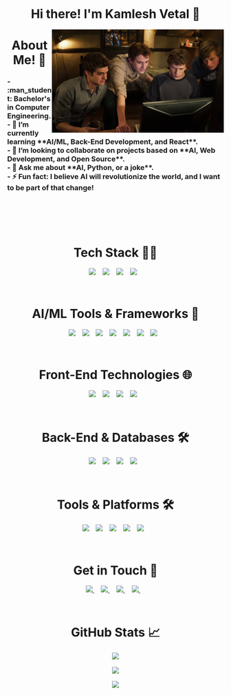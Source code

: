 
<h1 align="center">Hi there! I'm Kamlesh Vetal 👋 </h1>

<img class="fit-picture" align="right"
     width="400" height="240"
     src="images/grinding.jpg">

<h1 align="center">About Me! 🚀</h1>

<h3>
- :man_student: Bachelor's in Computer Engineering.<br /> 
- 🌱 I’m currently learning **AI/ML, Back-End Development, and React**.<br />
- 👯 I’m looking to collaborate on projects based on **AI, Web Development, and Open Source**.<br />
- 💬 Ask me about **AI, Python, or a joke**.<br />
- ⚡ Fun fact: I believe AI will revolutionize the world, and I want to be part of that change!<br />
</h3>

<br />
<br />
<br />
<br />

<h1 align="center">Tech Stack 👩‍💻</h1>

<p align="center">
  <img src="https://img.shields.io/badge/python-3670A0?style=for-the-badge&logo=python&logoColor=ffdd54" />&nbsp;&nbsp;&nbsp;
  <img src="https://img.shields.io/badge/javascript-%23323330.svg?style=for-the-badge&logo=javascript&logoColor=%23F7DF1E" />&nbsp;&nbsp;&nbsp;
  <img src="https://img.shields.io/badge/c-%2300599C.svg?style=for-the-badge&logo=c&logoColor=white" />&nbsp;&nbsp;&nbsp;
  <img src="https://img.shields.io/badge/c++-%2300599C.svg?style=for-the-badge&logo=c%2B%2B&logoColor=white" />&nbsp;&nbsp;&nbsp;
</p>

<br />

<h1 align="center">AI/ML Tools & Frameworks 🤖</h1>

<p align="center">
  <img src="https://img.shields.io/badge/TensorFlow-FF6F00?style=for-the-badge&logo=tensorflow&logoColor=white" />&nbsp;&nbsp;&nbsp;
  <img src="https://img.shields.io/badge/PyTorch-EE4C2C?style=for-the-badge&logo=pytorch&logoColor=white" />&nbsp;&nbsp;&nbsp;
  <img src="https://img.shields.io/badge/Keras-D00000?style=for-the-badge&logo=keras&logoColor=white" />&nbsp;&nbsp;&nbsp;
  <img src="https://img.shields.io/badge/OpenAI-412991?style=for-the-badge&logo=openai&logoColor=white" />&nbsp;&nbsp;&nbsp;
  <img src="https://img.shields.io/badge/scikit_learn-F7931E?style=for-the-badge&logo=scikit-learn&logoColor=white" />&nbsp;&nbsp;&nbsp;
  <img src="https://img.shields.io/badge/Pandas-2C2D72?style=for-the-badge&logo=pandas&logoColor=white" />&nbsp;&nbsp;&nbsp;
  <img src="https://img.shields.io/badge/Numpy-013243?style=for-the-badge&logo=numpy&logoColor=white" />&nbsp;&nbsp;&nbsp;
</p>

<br />

<h1 align="center">Front-End Technologies 🌐</h1>

<p align="center">
  <img src="https://img.shields.io/badge/html5-%23E34F26.svg?style=for-the-badge&logo=html5&logoColor=white" />&nbsp;&nbsp;&nbsp;
  <img src="https://img.shields.io/badge/css3-%231572B6.svg?style=for-the-badge&logo=css3&logoColor=white" />&nbsp;&nbsp;&nbsp;
  <img src="https://img.shields.io/badge/react-%2320232a.svg?style=for-the-badge&logo=react&logoColor=%2361DAFB" />&nbsp;&nbsp;&nbsp;
  <img src="https://img.shields.io/badge/bootstrap-%23563D7C.svg?style=for-the-badge&logo=bootstrap&logoColor=white" />&nbsp;&nbsp;&nbsp;
</p>

<br />

<h1 align="center">Back-End & Databases 🛠️</h1>

<p align="center">
  <img src="https://img.shields.io/badge/node.js-6DA55F?style=for-the-badge&logo=node.js&logoColor=white" />&nbsp;&nbsp;&nbsp;
  <img src="https://img.shields.io/badge/express.js-%23404d59.svg?style=for-the-badge&logo=express&logoColor=%2361DAFB" />&nbsp;&nbsp;&nbsp;
  <img src="https://img.shields.io/badge/mysql-%2300f.svg?style=for-the-badge&logo=mysql&logoColor=white" />&nbsp;&nbsp;&nbsp;
  <img src="https://img.shields.io/badge/MongoDB-%234ea94b.svg?style=for-the-badge&logo=mongodb&logoColor=white" />&nbsp;&nbsp;&nbsp;
</p>

<br />

<h1 align="center">Tools & Platforms 🛠️</h1>

<p align="center">
  <img src="https://img.shields.io/badge/GitHub-100000?style=for-the-badge&logo=github&logoColor=white" />&nbsp;&nbsp;&nbsp;
  <img src="https://img.shields.io/badge/Google_Cloud-4285F4?style=for-the-badge&logo=google-cloud&logoColor=white" />&nbsp;&nbsp;&nbsp;
  <img src="https://img.shields.io/badge/Colab-F9AB00?style=for-the-badge&logo=googlecolab&logoColor=white" />&nbsp;&nbsp;&nbsp;
  <img src="https://img.shields.io/badge/Jupyter-F37626?style=for-the-badge&logo=jupyter&logoColor=white" />&nbsp;&nbsp;&nbsp;
  <img src="https://img.shields.io/badge/VS_Code-007ACC?style=for-the-badge&logo=visual-studio-code&logoColor=white" />&nbsp;&nbsp;&nbsp;
</p>

<br />

<h1 align="center">Get in Touch 🤝</h1>

<p align="center">
  <a href="https://www.linkedin.com/in/kamlesh-vetal-8697901b2/">
    <img src="https://img.shields.io/badge/LinkedIn-0077B5?style=for-the-badge&logo=linkedin&logoColor=white" />
  </a>&nbsp;&nbsp;&nbsp;
  <a href="https://twitter.com/yourusername">
    <img src="https://img.shields.io/badge/Twitter-1DA1F2?style=for-the-badge&logo=twitter&logoColor=white" />
  </a>&nbsp;&nbsp;&nbsp;
  <a href="https://www.instagram.com/yourusername">
    <img src="https://img.shields.io/badge/Instagram-E4405F?style=for-the-badge&logo=instagram&logoColor=white" />
  </a>&nbsp;&nbsp;&nbsp;
  <a href="mailto:kamlesh_vetal@yahoo.com">
    <img src="https://img.shields.io/badge/Gmail-D14836?style=for-the-badge&logo=gmail&logoColor=white" />
  </a>&nbsp;&nbsp;&nbsp;
</p>

<br />

<h1 align="center">GitHub Stats 📈</h1>

<p align="center">
  <img src="https://github-readme-stats.vercel.app/api?username=kamlesh5813&show_icons=true&theme=dark" />
</p>

<p align="center">
  <img src="https://github-readme-stats.vercel.app/api/top-langs/?username=kamlesh5813&layout=compact&theme=dark" />
</p>

<p align="center">
  <img src="https://komarev.com/ghpvc/?username=kamlesh5813&label=PROFILE+VIEWS&style=flat-square&color=blue" />
</p>

